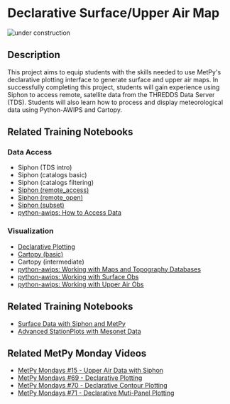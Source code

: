 Declarative Surface/Upper Air Map
=================================

![under construction](https://images2.minutemediacdn.com/image/upload/c_fit,f_auto,fl_lossy,q_auto,w_728/v1555999902/shape/mentalfloss/under_construction1_0.gif?itok=Pn9g_wu6)

## Description

This project aims to equip students with the skills needed to use MetPy's declarative plotting interface to generate surface and upper air maps. In successfully completing this project, students will gain experience using Siphon to access remote, satellite data from the THREDDS Data Server (TDS). Students will also learn how to process and display meteorological data using Python-AWIPS and Cartopy.

## Related Training Notebooks


### Data Access
* Siphon (TDS intro)
* Siphon (catalogs basic)
* Siphon (catalogs filtering)
* [Siphon (remote_access)](https://nbviewer.jupyter.org/github/Unidata/pyaos-ams-2021/blob/master/notebooks/dataAccess/siphon-RemoteAccess.ipynb)
* [Siphon (remote_open)](https://nbviewer.jupyter.org/github/Unidata/pyaos-ams-2021/blob/master/notebooks/dataAccess/siphon-RemoteOpen.ipynb)
* [Siphon (subset)](https://nbviewer.jupyter.org/github/Unidata/pyaos-ams-2021/blob/master/notebooks/dataAccess/siphon-Subset.ipynb)
* [python-awips: How to Access Data](https://nbviewer.jupyter.org/github/Unidata/pyaos-ams-2021/blob/master/notebooks/dataAccess/python-awips-HowToAccessData.ipynb)

### Visualization
* [Declarative Plotting](https://nbviewer.jupyter.org/github/Unidata/pyaos-ams-2021/blob/master/notebooks/visualization/Declarative-Example.ipynb)
* [Cartopy (basic)](https://nbviewer.jupyter.org/github/Unidata/pyaos-ams-2021/blob/master/notebooks/visualization/Cartopy-Intro.ipynb)
* Cartopy (intermediate)
* [python-awips: Working with Maps and Topography Databases](https://nbviewer.jupyter.org/github/Unidata/pyaos-ams-2021/blob/master/notebooks/visualization/python-awips-WorkingWithMapsTopoDatabases.ipynb)
* [python-awips: Working with Surface Obs](https://nbviewer.jupyter.org/github/Unidata/pyaos-ams-2021/blob/master/notebooks/visualization/python-awips-WorkingWithSurfaceObs.ipynb)
* [python-awips: Working with Upper Air Obs](https://nbviewer.jupyter.org/github/Unidata/pyaos-ams-2021/blob/master/notebooks/visualization/python-awips-WorkingWithUpperAirObs.ipynb)

## Related Training Notebooks
* [Surface Data with Siphon and MetPy](https://unidata.github.io/python-training/workshop/Surface_Data/surface-data-with-siphon-and-metpy/)
* [Advanced StationPlots with Mesonet Data](https://unidata.github.io/python-training/workshop/Surface_Data/advanced-stationplots-with-mesonet-data/)

## Related MetPy Monday Videos
* [MetPy Mondays #15 - Upper Air Data with Siphon](https://youtu.be/OUTBiXEuDIU)
* [MetPy Mondays #69 - Declarative Plotting](https://youtu.be/mbxE2ovXx9M)
* [MetPy Mondays #70 - Declarative Contour Plotting](https://youtu.be/QgS27jwj8OI)
* [MetPy Mondays #71 - Declarative Muti-Panel Plotting](https://youtu.be/RBJ8Pm7x4ok)
